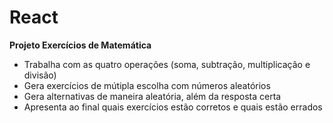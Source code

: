 # React
**Projeto Exercícios de Matemática**

* Trabalha com as quatro operações (soma, subtração, multiplicação e divisão)
* Gera exercícios de mútipla escolha com números aleatórios
* Gera alternativas de maneira aleatória, além da resposta certa
* Apresenta ao final quais exercícios estão corretos e quais estão errados

